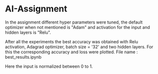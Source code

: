 # AI-Assignment


In the assignment different hyper parameters were tuned, the default optimizer when not mentioned is "Adam" and activation for the input and hidden layers is "Relu".

After all the experiments the best accuracy was obtained with Relu activation, Adagrad optimizer, batch size = '32' and two hidden layers. For this the corresponding accuracy and loss were plotted. File name : best_results.ipynb

Here the input is normalized between 0 to 1.
